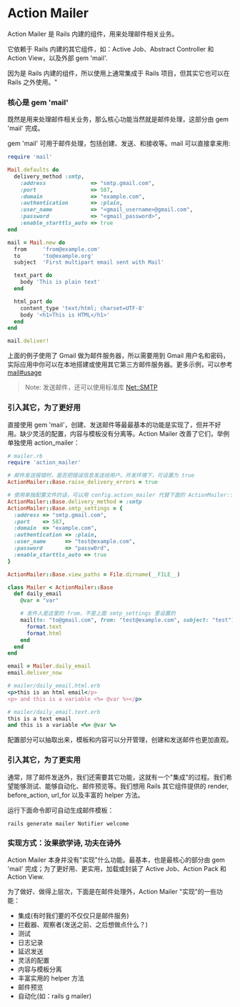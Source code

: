# Action Mailer

Action Mailer 是 Rails 内建的组件，用来处理邮件相关业务。

它依赖于 Rails 内建的其它组件，如：Active Job、Abstract Controller 和 Action View，以及外部 gem 'mail'.

因为是 Rails 内建的组件，所以使用上通常集成于 Rails 项目，但其实它也可以在 Rails 之外使用。"

### 核心是 gem 'mail'

既然是用来处理邮件相关业务，那么核心功能当然就是邮件处理，这部分由 gem 'mail' 完成。

gem 'mail' 可用于邮件处理，包括创建、发送、和接收等。mail 可以直接拿来用:

```ruby
require 'mail'

Mail.defaults do
  delivery_method :smtp,
    :address              => "smtp.gmail.com",
    :port                 => 587,
    :domain               => "example.com",
    :authentication       => :plain,
    :user_name            => "<gmail_username>@gmail.com",
    :password             => "<gmail_password>",
    :enable_starttls_auto => true
end

mail = Mail.new do
  from     'from@example.com'
  to       'to@example.org'
  subject  'First multipart email sent with Mail'

  text_part do
    body 'This is plain text'
  end

  html_part do
    content_type 'text/html; charset=UTF-8'
    body '<h1>This is HTML</h1>'
  end
end

mail.deliver!
```

上面的例子使用了 Gmail 做为邮件服务器，所以需要用到 Gmail 用户名和密码，实际应用中你可以在本地搭建或使用其它第三方邮件服务器。更多示例，可以参考 [mail#usage](https://github.com/mikel/mail#usage)

> Note: 发送邮件，还可以使用标准库 [Net::SMTP](http://ruby-doc.org/stdlib-2.1.2/libdoc/net/smtp/rdoc/Net/SMTP.html)

### 引入其它，为了更好用

直接使用 gem 'mail'，创建、发送邮件等最最基本的功能是实现了，但并不好用。缺少灵活的配置，内容与模板没有分离等。Action Mailer 改善了它们，举例单独使用 action_mailer：

```ruby
# mailer.rb
require 'action_mailer'

# 邮件发送报错时，是否把错误信息发送给用户。开发环境下，可设置为 true
ActionMailer::Base.raise_delivery_errors = true

# 使用单独配置文件的话，可以用 config.action_mailer 代替下面的 ActionMailer::Base
ActionMailer::Base.delivery_method = :smtp
ActionMailer::Base.smtp_settings = {
  :address => "smtp.gmail.com",
  :port    => 587,
  :domain  => "example.com",
  :authentication => :plain,
  :user_name      => "test@example.com",
  :password       => "passw0rd",
  :enable_starttls_auto => true
}

ActionMailer::Base.view_paths = File.dirname(__FILE__)

class Mailer < ActionMailer::Base
  def daily_email
    @var = "var"

    # 发件人是这里的 from，不是上面 smtp_settings 里设置的
    mail(to: "to@gmail.com", from: "test@example.com", subject: "test") do |format|
      format.text
      format.html
    end
  end
end

email = Mailer.daily_email
email.deliver_now
```

```ruby
# mailer/daily_email.html.erb
<p>this is an html email</p>
<p> and this is a variable <%= @var %></p>
```

```ruby
# mailer/daily_email.text.erb
this is a text email
and this is a variable <%= @var %>
```

配置部分可以抽取出来，模板和内容可以分开管理，创建和发送邮件也更加直观。

### 引入其它，为了更实用

通常，除了邮件发送外，我们还需要其它功能，这就有一个"集成"的过程。我们希望能够测试、能够自动化、邮件预览等。我们想用 Rails 其它组件提供的 render, before_action, url_for 以及丰富的 helper 方法。

运行下面命令即可自动生成邮件模板：

```
rails generate mailer Notifier welcome
```

### 实现方式：汝果欲学诗, 功夫在诗外

Action Mailer 本身并没有"实现"什么功能。最基本，也是最核心的部分由 gem 'mail' 完成；为了更好用、更实用，加载或封装了 Active Job、Action Pack 和 Action View.

为了做好、做得上层次，下面是在邮件处理外，Action Mailer "实现"的一些功能：

- 集成(有时我们要的不仅仅只是邮件服务)
- 拦截器、观察者(发送之前、之后想做点什么？)
- 测试
- 日志记录
- 延迟发送
- 灵活的配置
- 内容与模板分离
- 丰富实用的 helper 方法
- 邮件预览
- 自动化(如：rails g mailer)
